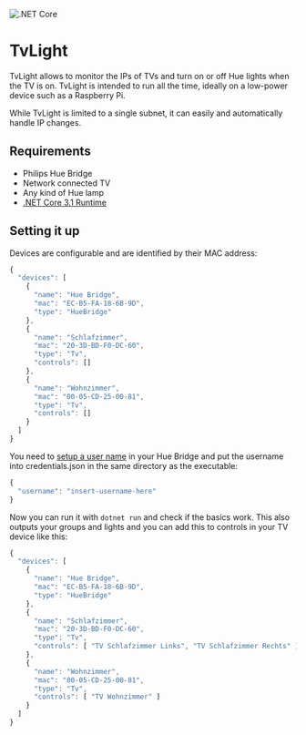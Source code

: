 ![.NET Core](https://github.com/alain1337/TvLight/workflows/.NET%20Core/badge.svg)

# TvLight
TvLight allows to monitor the IPs of TVs and turn on or off Hue lights when the TV is on. TvLight is intended to run all the time, ideally on a low-power device such as a Raspberry Pi.

While TvLight is limited to a single subnet, it can easily and automatically handle IP changes.

## Requirements

* Philips Hue Bridge
* Network connected TV
* Any kind of Hue lamp
* [.NET Core 3.1 Runtime](https://dotnet.microsoft.com/download/dotnet-core/3.1)

## Setting it up

Devices are configurable and are identified by their MAC address:

```javascript
{
  "devices": [
    {
      "name": "Hue Bridge",
      "mac": "EC-B5-FA-18-6B-9D",
      "type": "HueBridge"
    },
    {
      "name": "Schlafzimmer",
      "mac": "20-3D-BD-F0-DC-60",
      "type": "Tv",
      "controls": []
    },
    {
      "name": "Wohnzimmer",
      "mac": "00-05-CD-25-00-81",
      "type": "Tv",
      "controls": []
    }
  ] 
}
```

You need to [setup a user name](https://developers.meethue.com/develop/get-started-2/) in your Hue Bridge and put the username into credentials.json in the same directory as the executable:

```javascript
{
  "username": "insert-username-here"
}
```

Now you can run it with `dotnet run` and check if the basics work. This also outputs your groups and lights and you can add this to controls in your TV device like this:

```javascript
{
  "devices": [
    {
      "name": "Hue Bridge",
      "mac": "EC-B5-FA-18-6B-9D",
      "type": "HueBridge"
    },
    {
      "name": "Schlafzimmer",
      "mac": "20-3D-BD-F0-DC-60",
      "type": "Tv",
      "controls": [ "TV Schlafzimmer Links", "TV Schlafzimmer Rechts" ]
    },
    {
      "name": "Wohnzimmer",
      "mac": "00-05-CD-25-00-81",
      "type": "Tv",
      "controls": [ "TV Wohnzimmer" ]
    }
  ] 
}
```
